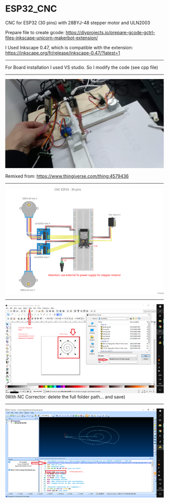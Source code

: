 # ESP32_CNC
CNC for ESP32 (30 pins) with 28BYJ-48 stepper motor and ULN2003


Prepare file to create gcode:
https://diyprojects.io/prepare-gcode-gctrl-files-inkscape-unicorn-makerbot-extension/

I Used Inkscape 0.47, which is compatible with the extension:
https://inkscape.org/fr/release/inkscape-0.47/?latest=1


***

For Board installation I used VS studio.
So I modify the code (see cpp file)

***
![alt text](https://github.com/adegard/ESP32_CNC/blob/master/IMG_20201225_184102.jpg?raw=true)

Remixed from: https://www.thingiverse.com/thing:4579436


***
![alt text](https://github.com/adegard/ESP32_CNC/blob/master/CNC_ESP32_28BYJ-48_Schema.png?raw=true)

***

![alt text](https://github.com/adegard/ESP32_CNC/blob/master/Inkscape%20saving%20gcode.png?raw=true)
(With NC Corrector: delete the full folder path... and save)
***
![alt text](https://github.com/adegard/ESP32_CNC/blob/master/corrected%20gcode.png?raw=true)
